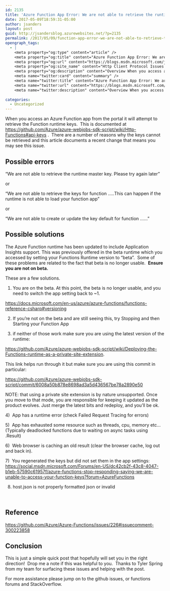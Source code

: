 ```yaml
---
id: 2135
title: 'Azure Function App Error: We are not able to retrieve the runtime master key'
date: 2017-05-09T18:59:31-05:00
author: jsanders
layout: post
guid: http://jsandersblog.azurewebsites.net/?p=2135
permalink: /2017/05/09/function-app-error-we-are-not-able-to-retrieve-the-runtime-master-key/
opengraph_tags:
  - |
    <meta property="og:type" content="article" />
    <meta property="og:title" content="Azure Function App Error: We are not able to retrieve the runtime master key" />
    <meta property="og:url" content="https://blogs.msdn.microsoft.com/jpsanders/2017/05/09/function-app-error-we-are-not-able-to-retrieve-the-runtime-master-key/" />
    <meta property="og:site_name" content="Http Client Protocol Issues (and other fun stuff I support)" />
    <meta property="og:description" content="Overview When you access an Azure Function app from the portal it will attempt to retrieve the Function runtime keys.  This is documented at https://github.com/Azure/azure-webjobs-sdk-script/wiki/Http-Functions#api-keys .  There are a number of reasons why the keys cannot be retrieved and this article documents a recent change that means you may see this issue. Possible errors &#8220;We..." />
    <meta name="twitter:card" content="summary" />
    <meta name="twitter:title" content="Azure Function App Error: We are not able to retrieve the runtime master key" />
    <meta name="twitter:url" content="https://blogs.msdn.microsoft.com/jpsanders/2017/05/09/function-app-error-we-are-not-able-to-retrieve-the-runtime-master-key/" />
    <meta name="twitter:description" content="Overview When you access an Azure Function app from the portal it will attempt to retrieve the Function runtime keys.  This is documented at https://github.com/Azure/azure-webjobs-sdk-script/wiki/Http-Functions#api-keys .  There are a number of reasons why the keys cannot be retrieved and this article documents a recent change that means you may see this issue. Possible errors &#8220;We..." />
    
categories:
  - Uncategorized
---
```



When you access an Azure Function app from the portal it will attempt to retrieve the Function runtime keys.&nbsp; This is documented at <https://github.com/Azure/azure-webjobs-sdk-script/wiki/Http-Functions#api-keys> .&nbsp; There are a number of reasons why the keys cannot be retrieved and this article documents a recent change that means you may see this issue.

## Possible errors

&#8220;We are not able to retrieve the runtime master key. Please try again later&#8221;

or

&#8220;We are not able to retrieve the keys for function &#8230;..This can happen if the runtime is not able to load your function app&#8221;

or

&#8220;We are not able to create or update the key default for function &#8230;&#8230;&#8221;

## Possible solutions

The Azure Function runtime has been updated to include Application Insights support. This was previously offered in the beta runtime which you accessed by setting your Functions Runtime version to “beta”.&nbsp; Some of these problems are related to the fact that beta is no longer usable.&nbsp; **Ensure you are not on beta.**

These are a few solutions.

1) You are on the beta. At this point, the beta is no longer usable, and you need to switch the app setting back to ~1.

<https://docs.microsoft.com/en-us/azure/azure-functions/functions-reference-csharp#versioning>

2) If you&#8217;re not on the beta and are still seeing this, try Stopping and then Starting your Function App

3) if neither of those work make sure you are using the latest version of the runtime:

<https://github.com/Azure/azure-webjobs-sdk-script/wiki/Deploying-the-Functions-runtime-as-a-private-site-extension>.

This link helps run through it but make sure you are using this commit in particular:

<https://github.com/Azure/azure-webjobs-sdk-script/commit/6008a50b878e8698ad3a5d436567be78a2890e50>

NOTE: that using a private site extension is by nature unsupported. Once you move to that mode, you are responsible for keeping it updated as the product evolves. Just merge the latest bits and redeploy, and you&#8217;ll be ok.

4)&nbsp; App has a runtime error (check Failed Request Tracing for errors)

5)&nbsp; App has exhausted some resource such as threads, cpu, memory etc…&nbsp; (Typically deadlocked functions due to waiting on async tasks using .Result)

6)&nbsp; Web browser is caching an old result (clear the browser cache, log out and back in).

7)&nbsp; You regenerated the keys but did not set them in the app settings: <a href="https://social.msdn.microsoft.com/Forums/en-US/dc42cb2f-43c8-4047-b1eb-57590c61957f/azure-functions-stop-responding-saying-we-are-unable-to-access-your-function-keys?forum=AzureFunctions" target="_blank">https://social.msdn.microsoft.com/Forums/en-US/dc42cb2f-43c8-4047-b1eb-57590c61957f/azure-functions-stop-responding-saying-we-are-unable-to-access-your-function-keys?forum=AzureFunctions </a>

8) host.json is not properly formatted json or invalid

&nbsp;

## 

## Reference

<https://github.com/Azure/Azure-Functions/issues/226#issuecomment-300223858>

## 

## Conclusion

This is just a simple quick post that hopefully will set you in the right direction!&nbsp; Drop me a note if this was helpful to you.&nbsp; Thanks to Tyler Spring from my team for surfacing these issues and helping with the post.

For more assistance please jump on to the github issues, or functions forums and StackOverflow.